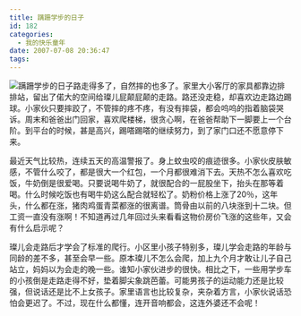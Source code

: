 ```yaml
---
title: 蹒跚学步的日子
id: 182
categories:
  - 我的快乐童年
date: 2007-07-08 20:36:47
tags:
---
```


![蹒跚学步的日子](http://www.candreams.com/images/2007/07/xuebu.jpg "蹒跚学步的日子")</a>路走得多了，自然摔的也多了。家里大小客厅的家具都靠边排排站，留出了偌大的空间给璨儿屁颠屁颠的走路。路还没走稳，却喜欢边走路边踢球。小家伙只要摔跤了，不管摔的疼不疼，有没有摔袋，都会呜呜的指着脑袋哭诉。周末和爸爸出门回家，喜欢爬楼梯，很贪心啊，在爸爸帮助下一脚要上一个台阶。到平台的时候，甚是高兴，踢嗒踢嗒的继续努力，到了家门口还不愿意停下来。

最近天气比较热，连续五天的高温警报了。身上蚊虫咬的痕迹很多。小家伙皮肤敏感，不管什么咬了，都是很大一个红包，一个月都很难消下去。天热不怎么喜欢吃饭，牛奶倒是很爱喝。只要说喝牛奶了，就很配合的一屁股坐下，抬头在那等着喝。什么时候吃饭也有喝牛奶这么配合就轻松了。奶粉价格上涨了20％，这年头，什么都在涨，猪肉鸡蛋青菜都涨的很离谱。筒骨由以前的八块涨到十二块。但工资一直没有涨啊！不知道再过几年回过头来看看这物价房价飞涨的这些年，又会有什么启示呢？

璨儿会走路后才学会了标准的爬行。小区里小孩子特别多，璨儿学会走路的年龄与同龄的差不多，甚至会早一些。原本璨儿不怎么会爬，加上九个月才敢让儿子自己站立，妈妈以为会走的晚一些。谁知小家伙进步的很快。相比之下，一些用学步车的小孩倒是走路走得不好，垫着脚尖象跳芭蕾。可能男孩子的运动能力还是比较强，但说话还是比不上女孩子。家里语言也比较复杂，夹杂着方言，小家伙说话恐怕会更迟了。不过，现在什么都懂，连开音响都会，这连外婆还不会呢！